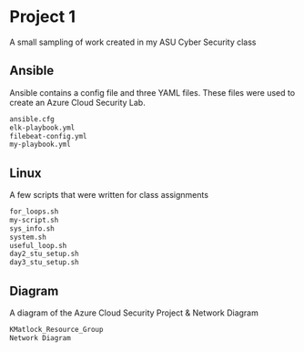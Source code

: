 # Project 1

A small sampling of work created in my ASU Cyber Security class

## Ansible

Ansible contains a config file and three YAML files. These files were used to create an Azure Cloud Security Lab. 

```bash
ansible.cfg
elk-playbook.yml
filebeat-config.yml
my-playbook.yml
```

## Linux

A few scripts that were written for class assignments

```bash
for_loops.sh
my-script.sh
sys_info.sh
system.sh
useful_loop.sh
day2_stu_setup.sh
day3_stu_setup.sh
```

## Diagram
A diagram of the Azure Cloud Security Project & Network Diagram

```bash
KMatlock_Resource_Group
Network Diagram
```
